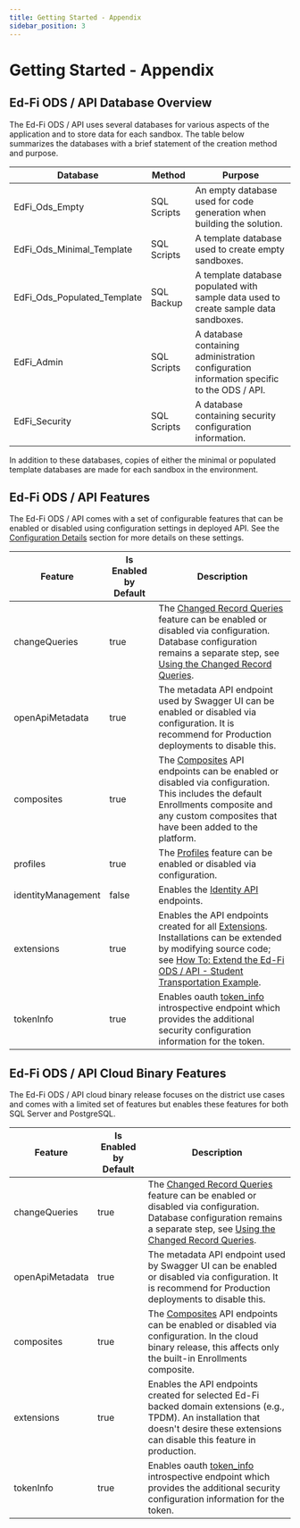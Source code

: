 ```yaml
---
title: Getting Started - Appendix
sidebar_position: 3
---
```


# Getting Started - Appendix

## Ed-Fi ODS / API Database Overview

The Ed-Fi ODS / API uses several databases for various aspects of the application and to store data for each sandbox. The table below summarizes the databases with a brief statement of the creation method and purpose.

| Database | Method | Purpose |
|---------|---------|---------|
| EdFi_Ods_Empty | SQL Scripts | An empty database used for code generation when building the solution. |
| EdFi_Ods_Minimal_Template | SQL Scripts | A template database used to create empty sandboxes. |
| EdFi_Ods_Populated_Template | SQL Backup | A template database populated with sample data used to create sample data sandboxes. |
| EdFi_Admin | SQL Scripts | A database containing administration configuration information specific to the ODS / API. |
| EdFi_Security | SQL Scripts | A database containing security configuration information. |

In addition to these databases, copies of either the minimal or populated template databases are made for each sandbox in the environment.

## Ed-Fi ODS / API Features 

The Ed-Fi ODS / API comes with a set of configurable features that can be enabled or disabled using configuration settings in deployed API. See the [Configuration Details](https://edfi.atlassian.net/wiki/spaces/ODSAPIS3V54/pages/22774317/Configuration+Details) section for more details on these settings.

| Feature | Is Enabled by Default | Description |
|---------|---------|---------|
| changeQueries | true | The [Changed Record Queries](https://edfi.atlassian.net/wiki/spaces/ODSAPIS3V54/pages/22774855/Changed+Record+Queries) feature can be enabled or disabled via configuration. Database configuration remains a separate step, see [Using the Changed Record Queries](https://edfi.atlassian.net/wiki/spaces/ODSAPIS3V54/pages/22774464/Using+the+Changed+Record+Queries). |
| openApiMetadata | true | The metadata API endpoint used by Swagger UI can be enabled or disabled via configuration. It is recommend for Production deployments to disable this. |
| composites | true | The [Composites](https://edfi.atlassian.net/wiki/spaces/ODSAPIS3V54/pages/22774341/API+Composite+Resources) API endpoints can be enabled or disabled via configuration. This includes the default Enrollments composite and any custom composites that have been added to the platform. |
| profiles | true | The [Profiles](https://edfi.atlassian.net/wiki/spaces/ODSAPIS3V54/pages/22774352/API+Profiles) feature can be enabled or disabled via configuration. |
| identityManagement | false | Enables the [Identity API](https://edfi.atlassian.net/wiki/spaces/ODSAPIS3V54/pages/22774864/Identities+API) endpoints. |
| extensions | true | Enables the API endpoints created for all [Extensions](https://edfi.atlassian.net/wiki/spaces/ODSAPIS3V54/pages/22774340/Extending+the+ODS+API+Data+Model). Installations can be extended by modifying source code; see [How To: Extend the Ed-Fi ODS / API - Student Transportation Example](https://edfi.atlassian.net/wiki/spaces/ODSAPIS3V54/pages/22774474/How+To+Extend+the+Ed-Fi+ODS+API+-+Student+Transportation+Example). |
| tokenInfo | true | Enables oauth [token_info](https://tools.ietf.org/html/rfc7662#section-2) introspective endpoint which provides the additional security configuration information for the token. |

## Ed-Fi ODS / API Cloud Binary Features 

The Ed-Fi ODS / API cloud binary release focuses on the district use cases and comes with a limited set of features but enables these features for both SQL Server and PostgreSQL.

| Feature | Is Enabled by Default | Description |
|---------|---------|---------|
| changeQueries | true | The [Changed Record Queries](https://edfi.atlassian.net/wiki/spaces/ODSAPIS3V54/pages/22774855/Changed+Record+Queries) feature can be enabled or disabled via configuration. Database configuration remains a separate step, see [Using the Changed Record Queries](https://edfi.atlassian.net/wiki/spaces/ODSAPIS3V54/pages/22774464/Using+the+Changed+Record+Queries). |
| openApiMetadata | true | The metadata API endpoint used by Swagger UI can be enabled or disabled via configuration. It is recommend for Production deployments to disable this. |
| composites | true | The [Composites](https://edfi.atlassian.net/wiki/spaces/ODSAPIS3V54/pages/22774341/API+Composite+Resources) API endpoints can be enabled or disabled via configuration. In the cloud binary release, this affects only the built-in Enrollments composite. |
| extensions | true | Enables the API endpoints created for selected Ed-Fi backed domain extensions (e.g., TPDM). An installation that doesn't desire these extensions can disable this feature in production. |
| tokenInfo | true | Enables oauth [token_info](https://tools.ietf.org/html/rfc7662#section-2) introspective endpoint which provides the additional security configuration information for the token. |

